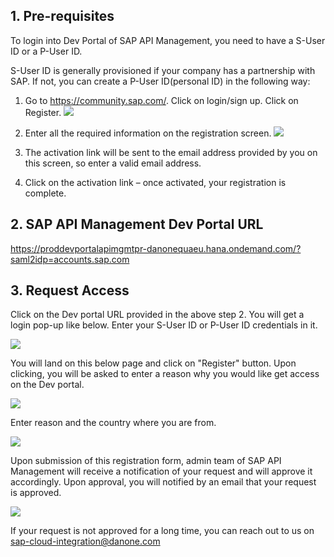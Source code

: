 ## 1. Pre-requisites
To login into Dev Portal of SAP API Management, you need to have a S-User ID or a P-User ID. 

S-User ID is generally provisioned if your company has a partnership with SAP. If not, you can create a P-User ID(personal ID) in the following way:

1) Go to https://community.sap.com/. Click on login/sign up. Click on Register.
![](https://github.com/danone/sapcp.em-general/blob/main/images/Registration1.png?raw=true)

2) Enter all the required information on the registration screen.
![](https://github.com/danone/sapcp.em-general/blob/main/images/Registration2.png?raw=true)

3) The activation link will be sent to the email address provided by you on this screen, so enter a valid email address.

4) Click on the activation link – once activated, your registration is complete.

## 2. SAP API Management Dev Portal URL
https://proddevportalapimgmtpr-danonequaeu.hana.ondemand.com/?saml2idp=accounts.sap.com

## 3. Request Access
Click on the Dev portal URL provided in the above step 2. You will get a login pop-up like below. Enter your S-User ID or P-User ID credentials in it.

![](https://github.com/danone/sapcp.em-general/blob/main/images/Login%20popup.png?raw=true)

You will land on this below page and click on "Register" button. Upon clicking, you will be asked to enter a reason why you would like get access on the Dev portal.

![](https://github.com/danone/sapcp.em-general/blob/main/images/Registration3.png?raw=true)

Enter reason and the country where you are from.

![](https://github.com/danone/sapcp.em-general/blob/main/images/Registration4.png?raw=true)

Upon submission of this registration form, admin team of SAP API Management will receive a notification of your request and will approve it accordingly. Upon approval, you will notified by an email that your request is approved.

![](https://github.com/danone/sapcp.em-general/blob/main/images/ApprovalNotification.png?raw=true)

If your request is not approved for a long time, you can reach out to us on sap-cloud-integration@danone.com
